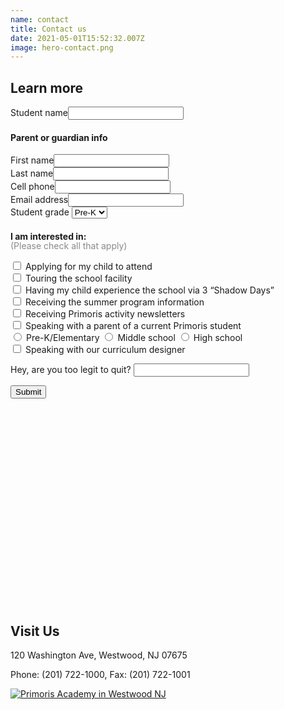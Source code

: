 ```yaml
---
name: contact
title: Contact us
date: 2021-05-01T15:52:32.007Z
image: hero-contact.png
---
```


<div class="stars-background">
  <main class="content row" style="margin-bottom:40px; max-width: 600px">
    <h2>Learn more</h2>
    <form id="learn-more" class="contact-form" name="Learn more" method="POST" netlify-honeypot="legit" data-netlify="true">
      <input type="hidden" name="form-name" value="Learn more" />
      <div class="field text name required">
        <label>Student name<input name="student-name" required="" type="text" value="" /></label>
      </div>
      <div class="field">
        <h4>Parent or guardian info</h4>
        <div class="required">
          <label>First name<input name="parent-first-name" required="" type="text" value="" /></label>
        </div>
        <div class="required">
          <label>Last name<input name="parent-last-name" required="" type="text" value="" /></label>
        </div>
        <label>Cell phone<input name="phone" type="tel" value="" /></label>
        <div class="required">
          <label>Email address<input name="email" required="" type="email" value="" /></label>
        </div>
      </div>
      <div class="field required">
        <label class="select-arrow">Student grade 
          <select name="grade">
            <option value="pre-k">Pre-K</option>
            <option value="k">K</option>
            <option value="1">1</option>
            <option value="2">2</option>
            <option value="3">3</option>
            <option value="4">4</option>
            <option value="5">5</option>
            <option value="6">6</option>
            <option value="7">7</option>
            <option value="8">8</option>
            <option value="9">9</option>
            <option value="10">10</option>
            <option value="11">11</option>
            <option value="12">12</option>
          </select>
        </label>
      </div>
      <div class="field">
        <h4>I am interested in:</h4>
        <p style="margin-top:-20px; opacity:0.5">(Please check all that apply)</p>
        <div>
          <label>
            <input type="checkbox" id="apply" name="interest[]" value="apply">
            Applying for my child to attend
          </label>
        </div>
        <div>
          <label>
            <input type="checkbox" id="tour" name="interest[]" value="tour">
            Touring the school facility
          </label>
        </div>
        <div>
          <label>
            <input type="checkbox" id="shadow-days" name="interest[]" value="shadow-days">
            Having my child experience the school via 3 “Shadow Days”
          </label>
        </div>
        <div>
          <label>
            <input type="checkbox" id="summer-program" name="interest[]" value="summer-program">
            Receiving the summer program information
          </label>
        </div>
        <div>
          <label>
            <input type="checkbox" id="newsletters" name="interest[]" value="newsletters">
            Receiving Primoris activity newsletters
          </label>
        </div>
        <div>
          <label>
            <input type="checkbox" id="speak-with-parent" name="interest[]" value="speak-with-parent">
            Speaking with a parent of a current Primoris student
          </label>
        </div>
        <div data-show-when-checked="speak-with-parent" class="display-none">
          <label>
            <input type="radio" id="speak-with-parent-elementary" name="interest[]" value="speak-with-parent-elementary">
            Pre-K/Elementary
          </label>
          <label>
            <input type="radio" id="speak-with-parent-middle" name="interest[]" value="speak-with-parent-middle">
            Middle school
          </label>
          <label>
            <input type="radio" id="speak-with-parent-high" name="interest[]" value="speak-with-parent-high">
            High school
          </label>
        </div>
        <div>
          <label>
            <input type="checkbox" id="speak-with-curriculum-designer" name="interest[]" value="speak-with-curriculum-designer">
            Speaking with our curriculum designer
          </label>
        </div>
      </div>
      <p class="display-none">
        <label>Hey, are you too legit to quit? <input name="legit" /></label>
      </p>
      <input id="learn-more-submit" class="button primary" type="submit" value="Submit">
    </form>
  </main>
</div>
<div style="height:250px; background-image: url(/img/class-grid-single.jpg);"></div>
<main class="content row" style="margin-top:40px; margin-bottom:40px">
  <div class="column medium-6">
    <h2>Visit Us</h2>
    <p class="contact-icon marker">120 Washington Ave, Westwood, NJ 07675</p>
    <p class="contact-icon phone">Phone: (201) 722-1000, Fax: (201) 722-1001</p>
  </div>
  <div class="column medium-6">
    <div id="map" style="width:100%;">
      <a href="https://www.google.com/maps/place/Primoris+Academy/@40.9926179,-74.0387749,17z/data=!3m1!4b1!4m5!3m4!1s0x89c2e57b91b82aa1:0xad394ae9fedb0ca8!8m2!3d40.9926179!4d-74.0365862?hl=en-US" target="_blank" title="Open in google maps">
        <img src="/img/map.jpg" alt="Primoris Academy in Westwood NJ">
      </a>
    </div>
  </div>
</main>
